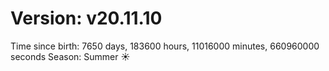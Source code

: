 # Version: v20.11.10
Time since birth: 7650 days, 183600 hours, 11016000 minutes, 660960000 seconds
Season: Summer ☀️
